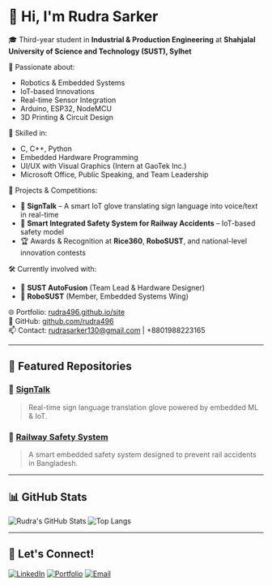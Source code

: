 # 👋 Hi, I'm Rudra Sarker

🎓 Third-year student in **Industrial & Production Engineering** at **Shahjalal University of Science and Technology (SUST), Sylhet**

🔧 Passionate about:
- Robotics & Embedded Systems
- IoT-based Innovations
- Real-time Sensor Integration
- Arduino, ESP32, NodeMCU
- 3D Printing & Circuit Design

🧠 Skilled in:
- C, C++, Python
- Embedded Hardware Programming
- UI/UX with Visual Graphics (Intern at GaoTek Inc.)
- Microsoft Office, Public Speaking, and Team Leadership

🚀 Projects & Competitions:
- 🧤 **SignTalk** – A smart IoT glove translating sign language into voice/text in real-time
- 🚦 **Smart Integrated Safety System for Railway Accidents** – IoT-based safety model
- 🏆 Awards & Recognition at **Rice360**, **RoboSUST**, and national-level innovation contests

🛠️ Currently involved with:
- 🔬 **SUST AutoFusion** (Team Lead & Hardware Designer)
- 🤖 **RoboSUST** (Member, Embedded Systems Wing)

🌐 Portfolio: [rudra496.github.io/site](https://rudra496.github.io/site)  
💼 GitHub: [github.com/rudra496](https://github.com/rudra496)  
📫 Contact: rudrasarker130@gmail.com | +8801988223165  

---

## 📌 Featured Repositories

### 🔹 [SignTalk](https://github.com/rudra496/SignTalk)
> Real-time sign language translation glove powered by embedded ML & IoT.

### 🔹 [Railway Safety System](https://github.com/rudra496/railway-safety-iot)
> A smart embedded safety system designed to prevent rail accidents in Bangladesh.

---

## 📊 GitHub Stats

![Rudra's GitHub Stats](https://github-readme-stats.vercel.app/api?username=rudra496&show_icons=true&theme=radical)
![Top Langs](https://github-readme-stats.vercel.app/api/top-langs/?username=rudra496&layout=compact&theme=radical)

---

## 🔗 Let's Connect!
[![LinkedIn](https://img.shields.io/badge/LinkedIn-blue?logo=linkedin&style=for-the-badge)](https://www.linkedin.com/in/rudra-sarker-573b15296?utm_source=share&utm_campaign=share_via&utm_content=profile&utm_medium=android_app)
[![Portfolio](https://img.shields.io/badge/Portfolio-grey?logo=githubpages&style=for-the-badge)](https://rudra496.github.io/site)
[![Email](https://img.shields.io/badge/Email-red?logo=gmail&style=for-the-badge)](mailto:rudrasarker130@gmail.com)
